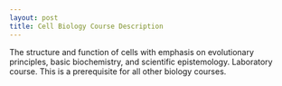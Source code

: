 ```yaml
---
layout: post
title: Cell Biology Course Description
---
```

The structure and function of cells with emphasis on evolutionary principles, basic biochemistry, and scientific epistemology. Laboratory course. This is a prerequisite for all other biology courses.
